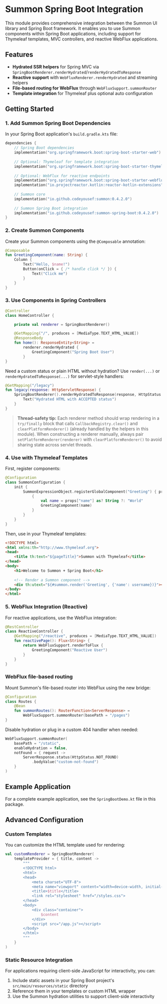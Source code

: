 # Summon Spring Boot Integration

This module provides comprehensive integration between the Summon UI library and Spring Boot framework. It enables you to use Summon components within Spring Boot applications, including support for Thymeleaf templates, MVC controllers, and reactive WebFlux applications.

## Features

- **Hydrated SSR helpers** for Spring MVC via `SpringBootRenderer.renderHydrated`/`renderHydratedToResponse`
- **Reactive support** with `WebFluxRenderer.renderHydrated` and streaming helpers
- **File-based routing for WebFlux** through `WebFluxSupport.summonRouter`
- **Template integration** for Thymeleaf plus optional auto configuration

## Getting Started

### 1. Add Summon Spring Boot Dependencies

In your Spring Boot application's `build.gradle.kts` file:

```kotlin
dependencies {
    // Spring Boot dependencies
    implementation("org.springframework.boot:spring-boot-starter-web")
    
    // Optional: Thymeleaf for template integration
    implementation("org.springframework.boot:spring-boot-starter-thymeleaf")
    
    // Optional: WebFlux for reactive endpoints
    implementation("org.springframework.boot:spring-boot-starter-webflux")
    implementation("io.projectreactor.kotlin:reactor-kotlin-extensions")
    
    // Summon core
    implementation("io.github.codeyousef:summon:0.4.2.0")
    
    // Summon Spring Boot integration
    implementation("io.github.codeyousef:summon-spring-boot:0.4.2.0")
}
```

### 2. Create Summon Components

Create your Summon components using the `@Composable` annotation:

```kotlin
@Composable
fun GreetingComponent(name: String) {
    Column {
        Text("Hello, $name!")
        Button(onClick = { /* handle click */ }) {
            Text("Click me")
        }
    }
}
```

### 3. Use Components in Spring Controllers

```kotlin
@Controller
class HomeController {

    private val renderer = SpringBootRenderer()

    @GetMapping("/", produces = [MediaType.TEXT_HTML_VALUE])
    @ResponseBody
    fun home(): ResponseEntity<String> =
        renderer.renderHydrated {
            GreetingComponent("Spring Boot User")
        }
}
```

Need a custom status or plain HTML without hydration? Use `render(...)` or `renderHydratedToResponse(...)` for
servlet-style handlers:

```kotlin
@GetMapping("/legacy")
fun legacy(response: HttpServletResponse) {
    SpringBootRenderer().renderHydratedToResponse(response, HttpStatus.ACCEPTED) {
        Text("Hydrated HTML with ACCEPTED status")
    }
}
```

> **Thread-safety tip:** Each renderer method should wrap rendering in a `try/finally` block that calls
`CallbackRegistry.clear()` and `clearPlatformRenderer()` (already handled by the helpers in this module). When
> constructing a renderer manually, always pair `setPlatformRenderer(renderer)` with `clearPlatformRenderer()` to avoid
> sharing state across servlet threads.

### 4. Use with Thymeleaf Templates

First, register components:

```kotlin
@Configuration
class SummonConfiguration {
    init {
        SummonExpressionObject.registerGlobalComponent("Greeting") { props ->
            {
                val name = props["name"] as? String ?: "World"
                GreetingComponent(name)
            }
        }
    }
}
```

Then, use in your Thymeleaf templates:

```html
<!DOCTYPE html>
<html xmlns:th="http://www.thymeleaf.org">
<head>
    <title th:text="${pageTitle}">Summon with Thymeleaf</title>
</head>
<body>
    <h1>Welcome to Summon + Spring Boot</h1>
    
    <!-- Render a Summon component -->
    <div th:utext="${#summon.render('Greeting', {'name': username})}"></div>
</body>
</html>
```

### 5. WebFlux Integration (Reactive)

For reactive applications, use the WebFlux integration:

```kotlin
@RestController
class ReactiveController {
    @GetMapping("/reactive", produces = [MediaType.TEXT_HTML_VALUE])
    fun reactivePage(): Flux<String> {
        return WebFluxSupport.renderToFlux {
            GreetingComponent("Reactive User")
        }
    }
}
```

### WebFlux file-based routing

Mount Summon's file-based router into WebFlux using the new bridge:

```kotlin
@Configuration
class Routes {
    @Bean
    fun summonRoutes(): RouterFunction<ServerResponse> =
        WebFluxSupport.summonRouter(basePath = "/pages")
}
```

Disable hydration or plug in a custom 404 handler when needed:

```kotlin
WebFluxSupport.summonRouter(
    basePath = "/static",
    enableHydration = false,
    notFound = { request ->
        ServerResponse.status(HttpStatus.NOT_FOUND)
            .bodyValue("custom-not-found")
    }
)
```

## Example Application

For a complete example application, see the `SpringBootDemo.kt` file in this package.

## Advanced Configuration

### Custom Templates

You can customize the HTML template used for rendering:

```kotlin
val customRenderer = SpringBootRenderer(
    templateProvider = { title, content ->
        """
        <!DOCTYPE html>
        <html>
        <head>
            <meta charset="UTF-8">
            <meta name="viewport" content="width=device-width, initial-scale=1.0">
            <title>$title</title>
            <link rel="stylesheet" href="/styles.css">
        </head>
        <body>
            <div class="container">
                $content
            </div>
            <script src="/app.js"></script>
        </body>
        </html>
        """
    }
)
```

### Static Resource Integration

For applications requiring client-side JavaScript for interactivity, you can:

1. Include static assets in your Spring Boot project's `src/main/resources/static` directory
2. Reference them in your templates or custom HTML wrapper
3. Use the Summon hydration utilities to support client-side interactivity 
